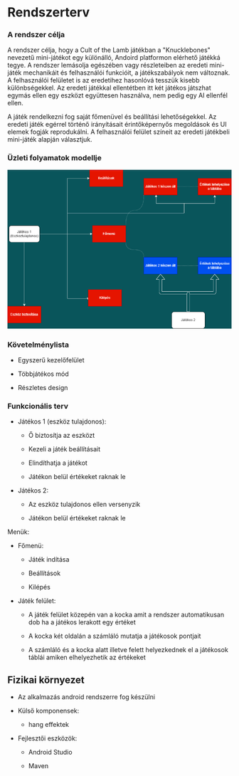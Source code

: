# Rendszerterv

### A rendszer célja

A rendszer célja, hogy a Cult of the Lamb játékban a "Knucklebones" nevezetű mini-játékot egy különálló,
Andoird platformon elérhető játékká tegye. A rendszer lemásolja egészében vagy részleteiben az eredeti mini-játék
mechanikáit és felhasználói funkcióit, a játékszabályok nem változnak. A felhasználói felületet is az eredetihez
hasonlóvá tesszük kisebb különbségekkel. Az eredeti játékkal ellentétben itt két játékos játszhat egymás ellen
egy eszközt együttesen használva, nem pedig egy AI ellenfél ellen.

A játék rendelkezni fog saját főmenüvel és beállítási lehetőségekkel. Az eredeti játék egérrel történő irányításait
érintőképernyős megoldások és UI elemek fogják reprodukálni. A felhasználói felület színeit az eredeti játékbeli mini-játék
alapján választjuk.

### Üzleti folyamatok modellje

![](../media/img/terv.png)

### Követelménylista

- Egyszerű kezelőfelület

- Többjátékos mód

- Részletes design

### Funkcionális terv

* Játékos 1 (eszköz tulajdonos):

  * Ő biztosítja az eszközt

  * Kezeli a játék beállításait

  * Elindíthatja a játékot

  * Játékon belül értékeket raknak le

* Játékos 2:

  * Az eszköz tulajdonos ellen versenyzik

  * Játékon belül értékeket raknak le

Menük:

* Főmenü:

  * Játék indítása
  
  * Beállítások

  * Kilépés

* Játék felület:

  * A játék felület közepén van a kocka amit a rendszer automatikusan  dob ha a játékos lerakott egy értéket

  * A kocka két oldalán a számláló mutatja a játékosok pontjait

  * A számláló és a kocka alatt illetve felett helyezkednek el a játékosok táblái amiken elhelyezhetik az értékeket

## Fizikai környezet

* Az alkalmazás android rendszerre fog készülni

* Külső komponensek:

  * hang effektek

* Fejlesztői eszközök:

  * Android Studio
  
  * Maven